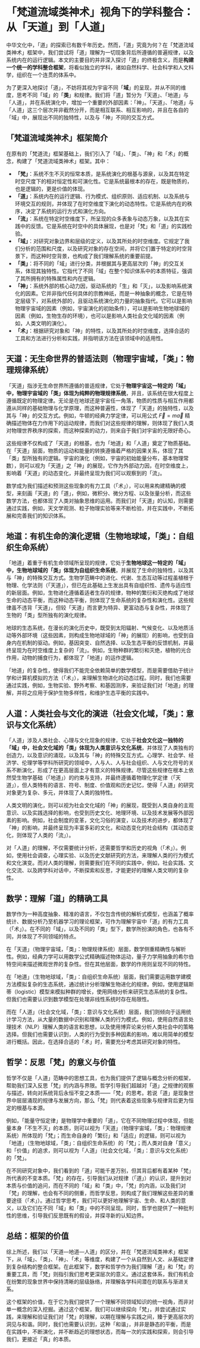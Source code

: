 # 「梵道流域类神术」视角下的学科整合：从「天道」到「人道」

中华文化中，「道」的探索已有数千年历史。然而，「道」究竟为何？在「梵道流域类神术」框架中，我们尝试将「道」理解为一切现象背后所遵循的普遍规律，以及系统内在的运行逻辑。本文的主要目的并非深入探讨「道」的终极含义，而是**构建一个统一的学科整合框架**，将看似独立的学科，诸如自然科学、社会科学和人文科学，组织在一个连贯的体系中。

为了更深入地探讨「道」，不妨将其视为宇宙不同「**域**」的呈现，并从不同的维度，思考不同「域」的「**类**」和规律。我们将「道」暂分为「天道」、「地道」与「人道」，并在系统演化中，增加一个重要的外部因素：「神」。「天道」、「地道」与「人道」这三个层次并非截然分开，而是相互联系、相互影响的，并且在各自的「域」中，展现出不同的独特性，以及与「神」不同的交互方式。

## 「梵道流域类神术」框架简介

在原有的「梵道流」框架基础上，我们引入了「域」、「类」、「神」和「术」的概念，构建了「梵道流域类神术」框架。其中：

*   **「梵」**：系统不生不灭的恒常本质，是系统演化的根基与源泉，以及其在特定时空尺度下的相对恒定性和可演化性。它是系统最根本的存在，既是物质的，也是逻辑的，更是价值的体现。
*   **「道」**：系统内在的运行逻辑、行为模式、组织原则、适应机制、以及系统与环境交互的规则，并体现了在时空维度下演化的动态特性。它是系统内在的秩序，决定了系统的运行方式和演化方向。
*   **「流」**：系统在特定时空维度下，所呈现的众多表象与动态万象，以及其在实践中的反馈。它是系统在时空中的具体展现，也是对「梵」和「道」的实践检验。
*   **「域」**：对研究对象边界和层级的定义，以及其所处的时空维度。它规定了我们分析的范围和尺度，以及研究对象的存在空间，并将它们置于特定的时空背景下，而这种时空背景，也构成了我们理解系统的重要前提。
*   **「类」**：将不同的「域」进行分类，并根据其与更高层次的「神」的交互关系，体现其独特性。它指代了不同「域」在整个知识体系中的本质特征，强调了其所拥有的特殊属性和内在逻辑。
*   **「神」**：系统外部的核心动力因，驱动系统的「生」和「灭」，以及影响系统演化的因素。它并非指代任何具体的宗教神祇，而是一种抽象的概念，它是在特定层级下，对系统外部的，且驱动系统演化的力量的抽象指代。它可以是影响物理宇宙域的因素（例如，宇宙演化的初始条件），可以是影响生物地球域的因素（例如，生物生存的环境），也可以是影响人类社会文化域的因素（例如，人类文明的演化）。
*   **「术」**：根据研究对象和「神」的特性，以及其所处的时空维度，选择合适的工具和方法进行分析和实践，并指明该方法在该领域中的适用性。

## 天道：无生命世界的普适法则（物理宇宙域，「类」：物理规律系统）

「天道」指涉无生命世界所遵循的普适规律，它处于**物理宇宙这一特定的「域」中，物理宇宙域的「类」体现为纯粹的物理规律系统**，并且，该系统在很大程度上遵循既定的物理定律。无论是在地球还是宇宙任一角落，物质的性质与相互作用都遵从同样的基础物理与化学原理，而这种普遍性，体现了「天道」的独特性，以及其与「神」的交互方式。例如，牛顿的经典力学定律，可以用公式 $\vec{F} = m\vec{a}$ 精确描述物体在力作用下的运动规律，而我们对这些规律的理解，则体现了我们人类对物理世界秩序的探索，而这种探索的动力，则来自于我们对宇宙的无限好奇心。

这些规律不仅构成了「天道」的根基，也为「地道」和「人道」奠定了物质基础。在「天道」层面，物质的运动和能量的转换遵循着严格的因果关系，体现了其「类」型所独有的逻辑。宇宙的演化（例如，宇宙的初始能量分布，基本物理常数），则可以视为「天道」之「神」的展现，它作为外部动力因，在时空维度上，影响着「天道」的动态变化，并最终呈现为我们可以观察到的「流」。

数学成为我们描述和预测这些现象的有力工具（「术」），可以用来构建精确的模型，来刻画「天道」的「道」，例如，微积分、微分方程、以及张量分析，而这些数学方法，也都体现了人类对抽象思维的运用。而我们对「天道」的认知，则需要通过实践，例如，天文学观测、粒子物理实验等来不断检验，并在实践中，不断拓展和完善我们的知识体系。

## 地道：有机生命的演化逻辑（生物地球域，「类」：自组织生命系统）

「地道」着重于有机生命领域所呈现的规律，它处于**生物地球这一特定的「域」中，生物地球域的「类」体现为自组织生命系统**，并展现了生命的独特性，以及其与「神」的特殊交互方式。生物学范畴中的进化、代谢、生态互动等过程虽植根于物理、化学法则（「天道」），但已在此基础上生发出具有自组织性、遗传与适应性的新层面。例如，生物进化遵循着适者生存的规律，物种的繁衍和灭绝构成了地球生命的动态平衡，而这种动态平衡，则体现了生命系统的复杂性和演化性。这些规律虽不违背「天道」，但较「天道」而言更为特异、更富动态与复杂性，并体现了生物的「类」型所独有的演化规律。

地球的生态系统，在漫长的演化历史中，既受到太阳辐射、气候变化、以及地质活动等外部环境（这些因素，则构成生物地球域的「神」的展现）的影响，也受到自身内在机制的驱动。例如，基因突变、自然选择、以及生态平衡的反馈机制，并最终呈现为在时空维度上复杂的「流」。例如，生物种群的繁衍和灭绝，植物的光合作用，动物的捕食行为，都体现了「地道」的运作逻辑。

「地道」的复杂性，使得我们不能完全依赖简单的数学模型，而是需要借助于统计学和计算机模拟的方法（「术」），来理解生物进化的动态过程。同时，我们也需要通过实践，例如，生物实验、野外考察、和基因测序，来验证我们对「地道」的理解，并将之应用于保护生物多样性，和维护生态平衡的实践中。

## 人道：人类社会与文化的演进（社会文化域，「类」：意识与文化系统）

「人道」涉及人类社会、心理与文化现象的规律，它处于**社会文化这一独特的「域」中，社会文化域的「类」体现为人类意识与文化系统**，并体现了人类独有的创造力，以及意识的涌现，以及其与「神」的特殊交互方式。心理学、社会学、经济学、伦理学等学科所研究的领域中，人与人、人与社会组织、人与文化符号的关系不断演化，形成了在更高层面上才有意义的特殊规律。尽管这些规律在根本上依然受生物学基础（「地道」）的约束与支持，并最终遵循着物理化学定律（「天道」），但人类特有的语言、符号、制度、价值观和历史记忆，使得「人道」的研究对象更为复杂、多元，并体现了人类的独特性。

人类文明的演化，则可以视为社会文化域的「神」的展现，既受到人类自身的主观意识、以及实践选择的影响，也受到历史文化、地理环境、以及技术发展等外部因素的影响。例如，社会制度的变革，文化习俗的演变，以及技术的进步，都体现了「神」的影响，并最终呈现为丰富多彩的文化，和动态变化的社会结构（其动态变化，则体现了人类的「流」）。

对「人道」的理解，不仅需要统计分析，还需要哲学和历史的视角（「术」）。例如，使用社会调查，心理实验、以及历史文献研究的方法，来理解人类的行为模式和文化演变。而对人类的理解，则需要我们在不同的实践中，例如，社会实践、文化交流、以及跨学科对话中，不断探索和反思，才能更好的理解人类文明的复杂性。

## 数学：理解「道」的精确工具

数学作为一种高度抽象、精准的语言，不仅包含传统的解析式模型，也涵盖了概率统计、数据分析乃至机器学习的理论框架，可作为理解宇宙中「道」的有力工具（「术」）。在不同的「域」，以及不同的「类」型下，数学所扮演的角色，也各有不同，并体现了不同领域的特点。

在「天道」（物理宇宙域，「类」：物理规律系统）层面，数学侧重精确性与解析性。例如，经典力学可以用数学公式精确描述物体运动，量子力学用抽象的希尔伯特空间来描述微观世界的复杂性。但在其他层面，数学的作用则呈现不同的特性。

在「地道」（生物地球域，「类」：自组织生命系统）层面，我们需要运用数学建模方法模拟复杂的生态系统，通过统计分析理解生物进化的规律。例如，使用逻辑斯蒂（logistic）模型来模拟种群的增长，使用网络分析来研究生态系统的复杂性。但我们也需要认识到数学模型在处理非线性系统时存在局限性。

而在「人道」（社会文化域，「类」：意识与文化系统）层面，我们则倾向于运用统计学习方法，从大量的数据中识别和理解人类的行为模式。例如，使用自然语言处理技术（NLP）理解人类的语言和思想，以及使用博弈论来分析人类社会中的策略选择。但我们也需要认识到，人类的行为受到多种因素的影响，难以用简单的模型进行概括。因此，在选择合适的「术」时，需要充分考虑其研究对象的特性。

## 哲学：反思「梵」的意义与价值

哲学不仅是「人道」范畴中的思想工具，也为我们提供了逻辑与概念分析的框架，帮助我们深入反思「梵」的内涵与界限。哲学引导我们超越对「道」之规律的观察与描述，转向对系统背后永恒不变之本质——「梵」的思考。若说「道」是现象世界中层层涌现的规律与发展方向，那么「梵」则代表着这些现象与规律背后更为恒定的根基与本源。

例如，「能量守恒定律」是物理学中重要的「道」，它在不同物理过程中体现，但能量本身「不生不灭」的本质，则可以视为「天道」（物理宇宙域，「类」：物理规律系统）所体现的「梵」；而生命自身的「繁衍」和「适应」的逻辑，则可以视为「地道」（生物地球域，「类」：自组织生命系统）的「梵」；而人类对自身「意义」和「价值」的追求，则可以视为「人道」（社会文化域，「类」：意识与文化系统）的「梵」。

在不同研究对象中，我们看到的「道」可能千差万别，但其背后都有着某种「梵」所代表的不变本质。「梵」的存在，引导我们从对规律（「道」）的认识，提升到对本质与价值的追问，而在不同的「域」和「类」中，「梵」的内涵，以及我们对「梵」的理解，也会有不同的侧重，而哲学反思，则构成了我们理解这些差异的重要途径（「术」）。通过哲学思考，我们可以更好地理解宇宙、生命、和人类的意义，以及它们在不同「域」和「类」中的不同呈现。同时，哲学也提供了一种批判性的思维，引导我们反思既有的假设，并探寻新的认知边界。

## 总结：框架的价值

综上所述，我们以「天道—地道—人道」的区分，并在「梵道流域类神术」框架下，从「域」、「类」、「神」、「术」等维度，构建了一个从自然到人文、从基础定律到复杂结构的整合框架。在此框架下，数学和哲学作为我们理解「道」和「梵」的重要工具，而「梵」则指引我们思考更深层次的意义。通过这套体系，我们有机会在纷繁的现象世界中保持清晰的层级脉络，并理解各学科间潜在的联系与渐进关系。

这个框架的价值，在于它为我们提供了一个理解不同领域知识的统一视角，而非对单一概念的深入挖掘。通过这个框架，我们可以继续探向「梵」，并尝试通过实践，来理解和验证我们对「梵」的理解，以期在理解与实践之间，臻于更高层次的洞见与和谐。同时，我们也需要认识到，这种「和谐」，并非是静态的平衡，而是在实践中，不断演化，并不断趋近的理想状态，而每一次的实践和探索，则会引导我们，更接近「真」的本质。
